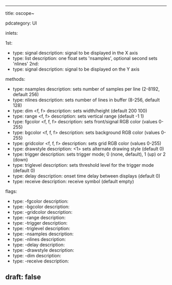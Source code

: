 --- 


title: oscope~

pdcategory: UI

inlets:

  1st:
  - type: signal
    description: signal to be displayed in the X axis
  - type: list
    description: one float sets 'nsamples', optional second sets 'nlines'
  2nd:
  - type: signal
    description: signal to be displayed on the Y axis





methods:
  - type: nsamples <float>
    description: sets number of samples per line (2-8192, default 256)
  - type: nlines <float>
    description: sets number of lines in buffer (8-256, default 128)
  - type: dim <f, f>
    description: sets width/height (default 200 100)
  - type: range <f, f>
    description: sets vertical range (default -1 1)
  - type: fgcolor <f, f, f>
    description: sets front/signal RGB color (values 0-255)
  - type: bgcolor <f, f, f>
    description: sets background RGB color (values 0-255)
  - type: gridcolor <f, f, f>
    description: sets grid RGB color (values 0-255)
  - type: drawstyle <float>
    description: <1> sets alternate drawing style (default 0)
  - type: trigger <float>
    description: sets trigger mode; 0 (none, default), 1 (up) or 2 (down)
  - type: triglevel <float>
    description: sets threshold level for the trigger mode (default 0)
  - type: delay <float>
    description: onset time delay between displays (default 0)
  - type: receive <symbol>
    description: receive symbol (default empty)

flags:
  - type: -fgcolor <f f f>
    description: 
  - type: -bgcolor <f f f>
    description: 
  - type: -gridcolor <f f f>
    description: 
  - type: -range <f f>
    description: 
  - type: -trigger <f>
    description: 
  - type: -triglevel <f>
    description: 
  - type: -nsamples <f>
    description: 
  - type: -nlines <f>
    description: 
  - type: -delay <f>
    description: 
  - type: -drawstyle <f>
    description: 
  - type: -dim <f f>
    description: 
  - type: -receive <sym>
    description: 

draft: false
---